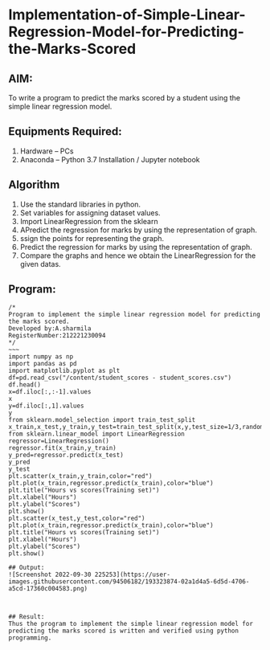 # Implementation-of-Simple-Linear-Regression-Model-for-Predicting-the-Marks-Scored

## AIM:
To write a program to predict the marks scored by a student using the simple linear regression model.

## Equipments Required:
1. Hardware – PCs
2. Anaconda – Python 3.7 Installation / Jupyter notebook

## Algorithm
1. Use the standard libraries in python.
2. Set variables for assigning dataset values.
3. Import LinearRegression from the sklearn
4. APredict the regression for marks by using the representation of graph.
5. ssign the points for representing the graph.
6. Predict the regression for marks by using the representation of graph.
7. Compare the graphs and hence we obtain the LinearRegression for the given datas.

## Program:
```
/*
Program to implement the simple linear regression model for predicting the marks scored.
Developed by:A.sharmila 
RegisterNumber:212221230094  
*/
~~~
import numpy as np
import pandas as pd
import matplotlib.pyplot as plt
df=pd.read_csv("/content/student_scores - student_scores.csv")
df.head()
x=df.iloc[:,:-1].values
x
y=df.iloc[:,1].values
y
from sklearn.model_selection import train_test_split
x_train,x_test,y_train,y_test=train_test_split(x,y,test_size=1/3,random_state=0)
from sklearn.linear_model import LinearRegression
regressor=LinearRegression()
regressor.fit(x_train,y_train)
y_pred=regressor.predict(x_test)
y_pred
y_test
plt.scatter(x_train,y_train,color="red")
plt.plot(x_train,regressor.predict(x_train),color="blue")
plt.title("Hours vs scores(Training set)")
plt.xlabel("Hours")
plt.ylabel("Scores")
plt.show()
plt.scatter(x_test,y_test,color="red")
plt.plot(x_train,regressor.predict(x_train),color="blue")
plt.title("Hours vs scores(Training set)")
plt.xlabel("Hours")
plt.ylabel("Scores")
plt.show()

## Output:
![Screenshot 2022-09-30 225253](https://user-images.githubusercontent.com/94506182/193323874-02a1d4a5-6d5d-4706-a5cd-17360c004583.png)



## Result:
Thus the program to implement the simple linear regression model for predicting the marks scored is written and verified using python programming.
